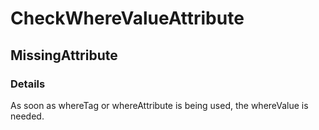 ﻿---  
uid: Validator_17_2_1  
---

# CheckWhereValueAttribute

## MissingAttribute

### Details

As soon as whereTag or whereAttribute is being used, the whereValue is needed.
